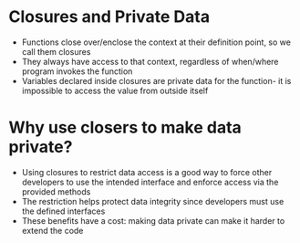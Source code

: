 # Closures and Private Data
- Functions close over/enclose the context at their definition point, so we call them closures
- They always have access to that context, regardless of when/where program invokes the function
- Variables declared inside closures are private data for the function- it is impossible to access the value from outside itself

# Why use closers to make data private?
- Using closures to restrict data access is a good way to force other developers to use the intended interface and enforce access via the provided methods
- The restriction helps protect data integrity since developers must use the defined interfaces
- These benefits have a cost: making data private can make it harder to extend the code